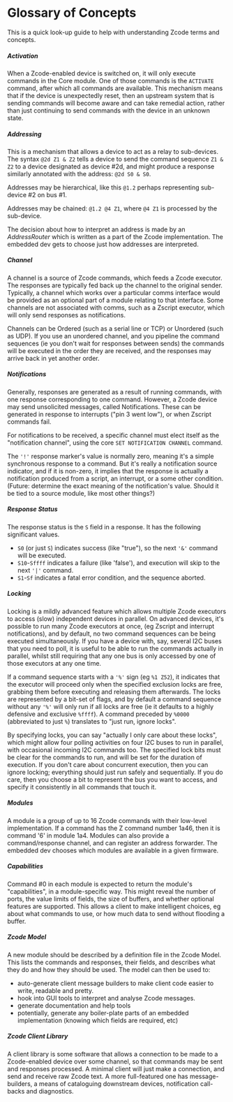 Glossary of Concepts
===

This is a quick look-up guide to help with understanding Zcode terms and concepts.

##### Activation

When a Zcode-enabled device is switched on, it will only execute commands in the Core module. One of those commands is the `ACTIVATE` command, after which all commands are available. This mechanism means that if the device is unexpectedly reset, then an upstream system that is sending commands will become aware and can take remedial action, rather than just continuing to send commands with the device in an unknown state.

##### Addressing

This is a mechanism that allows a device to act as a relay to sub-devices. The syntax `@2d Z1 & Z2` tells a device to send the command sequence `Z1 & Z2` to a device designated as device #2d, and might produce a response similarly annotated with the address: `@2d S0 & S0`.

Addresses may be hierarchical, like this `@1.2` perhaps representing sub-device #2 on bus #1. 

Addresses may be chained: `@1.2 @4 Z1`, where `@4 Z1` is processed by the sub-device.

The decision about how to interpret an address is made by an _AddressRouter_ which is written as a part of the Zcode implementation. The embedded dev gets to choose just how addresses are interpreted.

##### Channel

A channel is a source of Zcode commands, which feeds a Zcode executor. The responses are typically fed back up the channel to the original sender. Typically, a channel which works over a particular comms interface would be provided as an optional part of a module relating to that interface. Some channels are not associated with comms, such as a Zscript executor, which will only send responses as notifications. 

Channels can be Ordered (such as a serial line or TCP) or Unordered (such as UDP). If you use an unordered channel, and you pipeline the command sequences (ie you don't wait for responses between sends) the commands will be executed in the order they are received, and the responses may arrive back in yet another order. 

##### Notifications

Generally, responses are generated as a result of running commands, with one response corresponding to one command. However, a Zcode device may send unsolicited messages, called Notifications. These can be generated in response to interrupts ("pin 3 went low"), or when Zscript commands fail.

For notifications to be received, a specific channel must elect itself as the "notification channel", using the core `SET NOTIFICATION CHANNEL` command.

The `'!'` response marker's value is normally zero, meaning it's a simple synchronous response to a command. But it's really a notification source indicator, and if it is non-zero, it implies that the response is actually a notification produced from a script, an interrupt, or a some other condition. (Future: determine the exact meaning of the notification's value. Should it be tied to a source module, like most other things?)

##### Response Status

The response status is the `S` field in a response. It has the following significant values.

* `S0` (or just `S`) indicates success (like "true"), so the next `'&'` command will be executed.
* `S10`-`Sffff` indicates a failure (like 'false'), and execution will skip to the next `'|'` command.
* `S1`-`Sf` indicates a fatal error condition, and the sequence aborted.

##### Locking

Locking is a mildly advanced feature which allows multiple Zcode executors to access (slow) independent devices in parallel. On advanced devices, it's possible to run many Zcode executors at once, (eg Zscript and interrupt notifications), and by default, no two command sequences can be being executed simultaneously. If you have a device with, say, several I2C buses that you need to poll, it is useful to be able to run the commands actually in parallel, whilst still requiring that any one bus is only accessed by one of those executors at any one time.

If a command sequence starts with a `'%'` sign (eg `%1 Z52`), it indicates that the executor will proceed only when the specified exclusion locks are free, grabbing them before executing and releasing them afterwards. The locks are represented by a bit-set of flags, and by default a command sequence without any `'%'` will only run if all locks are free (ie it defaults to a highly defensive and exclusive `%ffff`). A command preceded by `%0000` (abbreviated to just `%`) translates to "just run, ignore locks".

By specifying locks, you can say "actually I only care about these locks", which might allow four polling activities on four I2C buses to run in parallel, with occasional incoming I2C commands too. The specified lock bits must be clear for the commands to run, and will be set for the duration of execution. If you don't care about concurrent execution, then you can ignore locking; everything should just run safely and sequentially. If you do care, then you choose a bit to represent the bus you want to access, and specify it consistently in all commands that touch it.

##### Modules

A module is a group of up to 16 Zcode commands with their low-level implementation. If a command has the Z command number 1a46, then it is command '6' in module 1a4. Modules can also provide a command/response channel, and can register an address forwarder. The embedded dev chooses which modules are available in a given firmware.

##### Capabilities

Command #0 in each module is expected to return the module's "capabilities", in a module-specific way. This might reveal the number of ports, the value limits of fields, the size of buffers, and whether optional features are supported. This allows a client to make intelligent choices, eg about what commands to use, or how much data to send without flooding a buffer.


##### Zcode Model

A new module should be described by a definition file in the Zcode Model. This lists the commands and responses, their fields, and describes what they do and how they should be used. The model can then be used to:
* auto-generate client message builders to make client code easier to write, readable and pretty.
* hook into GUI tools to interpret and analyse Zcode messages.
* generate documentation and help tools
* potentially, generate any boiler-plate parts of an embedded implementation (knowing which fields are required, etc)

##### Zcode Client Library

A client library is some software that allows a connection to be made to a Zcode-enabled device over some channel, so that commands may be sent and responses processed. A minimal client will just make a connection, and send and receive raw Zcode text. A more full-featured one has message-builders, a means of cataloguing downstream devices, notification call-backs and diagnostics.

